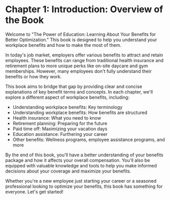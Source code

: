 Chapter 1: Introduction: Overview of the Book
=============================================

Welcome to "The Power of Education: Learning About Your Benefits for Better Optimization." This book is designed to help you understand your workplace benefits and how to make the most of them.

In today's job market, employers offer various benefits to attract and retain employees. These benefits can range from traditional health insurance and retirement plans to more unique perks like on-site daycare and gym memberships. However, many employees don't fully understand their benefits or how they work.

This book aims to bridge that gap by providing clear and concise explanations of key benefit terms and concepts. In each chapter, we'll explore a different aspect of workplace benefits, including:

* Understanding workplace benefits: Key terminology
* Understanding workplace benefits: How benefits are structured
* Health insurance: What you need to know
* Retirement planning: Preparing for the future
* Paid time off: Maximizing your vacation days
* Education assistance: Furthering your career
* Other benefits: Wellness programs, employee assistance programs, and more

By the end of this book, you'll have a better understanding of your benefits package and how it affects your overall compensation. You'll also be equipped with valuable knowledge and tools to help you make informed decisions about your coverage and maximize your benefits.

Whether you're a new employee just starting your career or a seasoned professional looking to optimize your benefits, this book has something for everyone. Let's get started!
